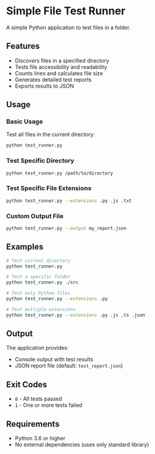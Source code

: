 # Simple File Test Runner

A simple Python application to test files in a folder.

## Features

- Discovers files in a specified directory
- Tests file accessibility and readability
- Counts lines and calculates file size
- Generates detailed test reports
- Exports results to JSON

## Usage

### Basic Usage

Test all files in the current directory:
```bash
python test_runner.py
```

### Test Specific Directory

```bash
python test_runner.py /path/to/directory
```

### Test Specific File Extensions

```bash
python test_runner.py --extensions .py .js .txt
```

### Custom Output File

```bash
python test_runner.py --output my_report.json
```

## Examples

```bash
# Test current directory
python test_runner.py

# Test a specific folder
python test_runner.py ./src

# Test only Python files
python test_runner.py --extensions .py

# Test multiple extensions
python test_runner.py --extensions .py .js .ts .json
```

## Output

The application provides:
- Console output with test results
- JSON report file (default: `test_report.json`)

## Exit Codes

- `0` - All tests passed
- `1` - One or more tests failed

## Requirements

- Python 3.6 or higher
- No external dependencies (uses only standard library)

